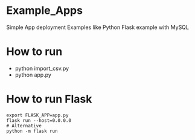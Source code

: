 # Example_Apps
Simple App deployment Examples like Python Flask example with MySQL

# How to run
- python import_csv.py
- python app.py


# How to run Flask
```
export FLASK_APP=app.py
flask run --host=0.0.0.0
# Alternative
python -m flask run
```
